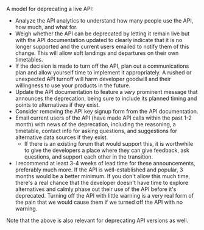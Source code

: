 A model for deprecating a live API:  

* Analyze the API analytics to understand how many people use the API, how much, and what for.  
* Weigh whether the API can be deprecated by letting it remain live but with the API documentation updated to clearly indicate that it is no longer supported and the current users emailed to notify them of this change.  This will allow soft landings and departures on their own timetables.  
* If the decision is made to turn off the API, plan out a communications plan and allow yourself time to implement it appropriately.  A rushed or unexpected API turnoff will harm developer goodwill and their willingness to use your products in the future.  
* Update the API documentation to feature a *very* prominent message that announces the deprecation, being sure to include its planned timing and points to alternatives if they exist.  
* Consider removing the API key signup form from the API documentation.  
* Email current users of the API (have made API calls within the past 1-2 month) with news of the deprecation, including the reasoning, a timetable, contact info for asking questions, and suggestions for alternative data sources if they exist.  
  * If there is an existing forum that would support this, it is worthwhile to give the developers a place where they can give feedback, ask questions, and support each other in the transition.  
* I recommend at least 3-4 weeks of lead time for these announcements, preferably much more.  If the API is well-established and popular, 3 months would be a better minimum.  If you don't allow this much time, there's a real chance that the developer doesn't have time to explore alternatives and calmly phase out their use of the API before it's deprecated.  Turning off the API with little warning is a very real form of the pain that we would cause them if we turned off the API with no warning.  

Note that the above is also relevant for deprecating API versions as well.  
